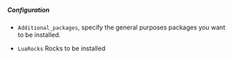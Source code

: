 ##### Configuration

- `Additional_packages`, specify the general purposes packages you want to be installed.

- `LuaRocks` Rocks to be installed
